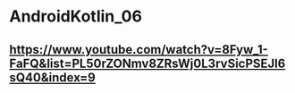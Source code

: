 # AndroidKotlin_06

## https://www.youtube.com/watch?v=8Fyw_1-FaFQ&list=PL50rZONmv8ZRsWj0L3rvSicPSEJl6sQ40&index=9
